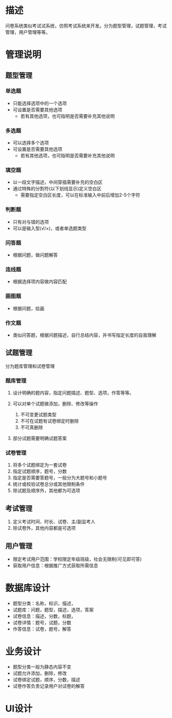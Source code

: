# 描述

问卷系统类似考试试系统，仿照考试系统来开发。分为题型管理，试题管理，考试管理，用户管理等等。



# 管理说明

## 题型管理

### 单选题

* 只能选择选项中的一个选项
* 可设置是否需要其他选项
  * 若有其他选项，也可指明是否需要补充其他说明

### 多选题

* 可以选择多个选项
* 可设置是否需要其他选项
  * 若有其他选项，也可指明是否需要补充其他说明

### 填空题

* 以一段文字描述，中间穿插需要补充的空白区
* 通过特殊的分割符(以下划线显示)定义空白区
  * 需要指定空白区长度，可以在标准输入中前后增加2-5个字符

### 判断题

* 只有对与错的选项
* 可以是输入型(√/×)，或者单选题类型

### 问答题

* 根据问题，做问题解答

### 连线题

* 根据选择项内容做内容匹配

### 画图题

* 根据问题，绘画

### 作文题

* 类似问答题，根据问题描述，自行总结内容，并书写指定长度的自我理解



## 试题管理

分为题库管理和试卷管理

### 题库管理

1. 设计明确的题内容，指定问题描述、题型、选项，作答等等。

2. 可以对单个试题做添加，删除、修改等操作
   1. 不可变更试题类型
   2. 不可在试题有试卷绑定时删除
   3. 不可真删除
3. 部分试题需要明确试题答案

### 试卷管理

1. 将多个试题绑定为一套试卷
2. 指定试题顺序，题号，分数
3. 指定是否需要答题号，一般分为大题号和小题号
4. 统计或校验试卷总分或其他限制条件
5. 除试题及顺序外，其他都为可选项



## 考试管理

1. 定义考试时间、时长、试卷、主/副监考人
2. 除试卷外，其他内容都是可选项



## 用户管理

* 限定考试用户范围：学校限定年级班级，社会无限制(可见即可答)
* 获取用户信息：根据推广方式获取所需信息



# 数据库设计

* 题型分类：名称，标识，描述，
* 试题库：问题，题型，描述，选项，答案
* 试卷信息：描述，分数，标题，
* 试卷详情：题号，试题，分数
* 作答信息：试卷，题号，解答



# 业务设计

* 题型分类一般为静态内容不变
* 试题允许添加，删除，修改
* 试卷绑定试题，顺序，分数，描述
* 试卷作答负责记录用户对试卷的解答



# UI设计



